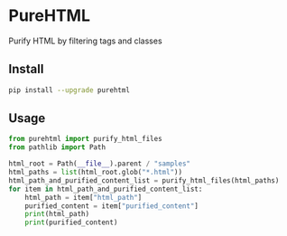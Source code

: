 # PureHTML
Purify HTML by filtering tags and classes

## Install

```sh
pip install --upgrade purehtml
```

## Usage

```python
from purehtml import purify_html_files
from pathlib import Path

html_root = Path(__file__).parent / "samples"
html_paths = list(html_root.glob("*.html"))
html_path_and_purified_content_list = purify_html_files(html_paths)
for item in html_path_and_purified_content_list:
    html_path = item["html_path"]
    purified_content = item["purified_content"]
    print(html_path)
    print(purified_content)
```